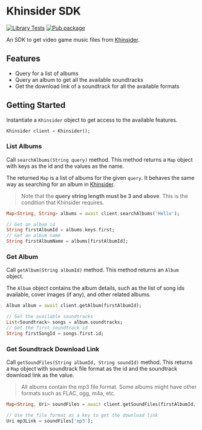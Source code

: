 # Khinsider SDK
[![Library Tests](https://github.com/SebastianLiando/khinsider_sdk/actions/workflows/dart.yml/badge.svg)](https://github.com/SebastianLiando/khinsider_sdk/actions/workflows/dart.yml)
[![Pub package](https://img.shields.io/pub/v/khinsider_sdk)](https://pub.dev/packages/khinsider_sdk)

An SDK to get video game music files from [Khinsider](https://downloads.khinsider.com).

## Features
- Query for a list of albums
- Query an album to get all the available soundtracks
- Get the download link of a soundtrack for all the available formats

## Getting Started
Instantiate a `Khinsider` object to get access to the available features.

```dart 
Khinsider client = Khinsider();
```

### List Albums
Call `searchAlbums(String query)` method. This method returns a `Map` object with keys as the id and the values as the name.

The returned `Map` is a list of albums for the given `query`. It behaves the same way as searching for an album in [Khinsider](https://downloads.khinsider.com).

> Note that the **query string length must be 3 and above**. This is the condition that Khinsider requires.

```dart
Map<String, String> albums = await client.searchAlbums('Hello');

// Get an album id
String firstAlbumId = albums.keys.first;
// Get an album name
String firstAlbumName = albums[firstAlbumId];
```

### Get Album
Call `getAlbum(String albumId)` method. This method returns an `Album` object.

The `Album` object contains the album details, such as the list of song ids available, cover images (if any), and other related albums.

```dart
Album album = await client.getAlbum(firstAlbumId);

// Get the available soundtracks
List<Soundtrack> songs = album.soundtracks;
// Get the first soundtrack id
String firstSongId = songs.first.id;
```


### Get Soundtrack Download Link
Call `getSoundFiles(String albumId, String soundId)` method. This returns a `Map` object with soundtrack file format as the id and the soundtrack download link as the value.

> All albums contain the mp3 file format. Some albums might have other formats such as FLAC, ogg, m4a, etc.

```dart
Map<String, Uri> soundFiles = await client.getSoundFiles(firstAlbumId, firstSongId);

// Use the file format as a key to get the download link
Uri mp3Link = soundFiles['mp3'];
```